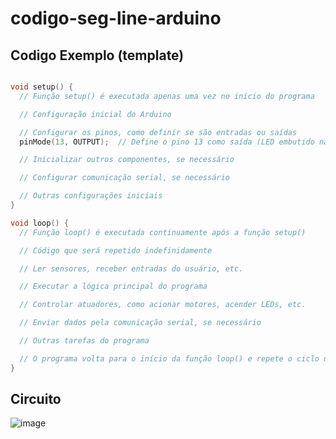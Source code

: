 # codigo-seg-line-arduino

## Codigo Exemplo (template)

```ino

void setup() {
  // Função setup() é executada apenas uma vez no início do programa

  // Configuração inicial do Arduino

  // Configurar os pinos, como definir se são entradas ou saídas
  pinMode(13, OUTPUT);  // Define o pino 13 como saída (LED embutido na placa Arduino)

  // Inicializar outros componentes, se necessário

  // Configurar comunicação serial, se necessário

  // Outras configurações iniciais
}

void loop() {
  // Função loop() é executada continuamente após a função setup()

  // Código que será repetido indefinidamente

  // Ler sensores, receber entradas do usuário, etc.

  // Executar a lógica principal do programa

  // Controlar atuadores, como acionar motores, acender LEDs, etc.

  // Enviar dados pela comunicação serial, se necessário

  // Outras tarefas do programa

  // O programa volta para o início da função loop() e repete o ciclo novamente
}
```

## Circuito
![image](https://github.com/Fabio-jr-SM/codigo-seg-line-arduino/assets/91484736/181f2c20-aa56-4246-98b5-a74f7633d95d)
